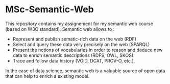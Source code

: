 # MSc-Semantic-Web

This repository contains my assignement for my semantic web course (based on W3C standard). Semantic web allows to :

- Represent and publish sematic-rich data on the web (RDF)
- Select and query these data very precisely on the web (SPARQL)
- Present the notions of vocabularies in order to reason and deduce new data to enrich semantic descriptions (RDFS, OWL, SKOS)
- Trace and follow data history (VOiD, DCAT, PROV-O, etc.).

In the case of data science, semantic web is a valuable source of open data that can help to enrich a existing model.

